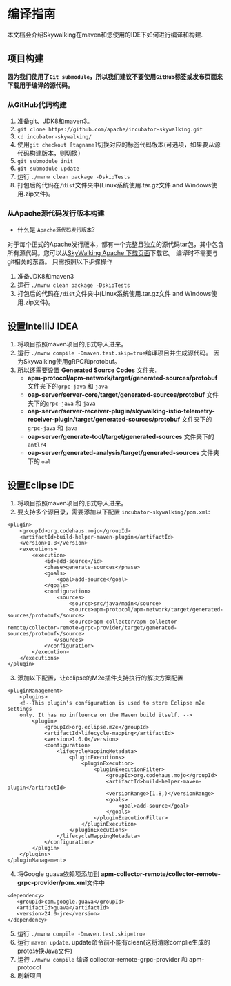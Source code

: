 # 编译指南

本文档会介绍Skywalking在maven和您使用的IDE下如何进行编译和构建.

## 项目构建

**因为我们使用了`Git submodule`，所以我们建议不要使用`GitHub`标签或发布页面来下载用于编译的源代码。**

### 从GitHub代码构建

1. 准备git、JDK8和maven3。
1. `git clone https://github.com/apache/incubator-skywalking.git`
1. `cd incubator-skywalking/`
1. 使用`git checkout [tagname]`切换对应的标签代码版本(可选项，如果要从源代码构建版本，则切换）
1. `git submodule init`
1. `git submodule update`
1. 运行 `./mvnw clean package -DskipTests`
1. 打包后的代码在`/dist`文件夹中(Linux系统使用.tar.gz文件 and Windows使用.zip文件)。

### 从Apache源代码发行版本构建

- 什么是 `Apache源代码发行版本`?

对于每个正式的Apache发行版本，都有一个完整且独立的源代码tar包，其中包含所有源代码。您可以从[SkyWalking Apache 下载页面](http://skywalking.apache.org/downloads/)下载它。
编译时不需要与git相关的东西。 只需按照以下步骤操作

1. 准备JDK8和maven3
1. 运行 `./mvnw clean package -DskipTests`
1. 打包后的代码在`/dist`文件夹中(Linux系统使用.tar.gz文件 and Windows使用.zip文件)。

## 设置IntelliJ IDEA

1. 将项目按照maven项目的形式导入进来。
1. 运行 `./mvnw compile -Dmaven.test.skip=true`编译项目并生成源代码。 因为Skywalking使用gRPC和protobuf。
1. 所以还需要设置 **Generated Source Codes** 文件夹.
    * **apm-protocol/apm-network/target/generated-sources/protobuf** 文件夹下的`grpc-java` 和 `java`
    * **oap-server/server-core/target/generated-sources/protobuf** 文件夹下的`grpc-java` 和 `java`
    * **oap-server/server-receiver-plugin/skywalking-istio-telemetry-receiver-plugin/target/generated-sources/protobuf**
      文件夹下的`grpc-java` 和 `java`
    * **oap-server/generate-tool/target/generated-sources** 文件夹下的 `antlr4`
    * **oap-server/generated-analysis/target/generated-sources** 文件夹下的 `oal`

## 设置Eclipse IDE

1. 将项目按照maven项目的形式导入进来。
2. 要支持多个源目录，需要添加以下配置 `incubator-skywalking/pom.xml`:

```
<plugin>
    <groupId>org.codehaus.mojo</groupId>
    <artifactId>build-helper-maven-plugin</artifactId>
    <version>1.8</version>
    <executions>
        <execution>
            <id>add-source</id>
            <phase>generate-sources</phase>
            <goals>
                <goal>add-source</goal>
            </goals>
            <configuration>
                <sources>
                    <source>src/java/main</source>
                    <source>apm-protocol/apm-network/target/generated-sources/protobuf</source>
                    <source>apm-collector/apm-collector-remote/collector-remote-grpc-provider/target/generated-sources/protobuf</source>
               </sources>
            </configuration>
        </execution>
    </executions>
</plugin>
```

3. 添加以下配置，让eclipse的M2e插件支持执行的解决方案配置

```
<pluginManagement>
    <plugins>
    <!--This plugin's configuration is used to store Eclipse m2e settings 
    only. It has no influence on the Maven build itself. -->
        <plugin>
            <groupId>org.eclipse.m2e</groupId>
            <artifactId>lifecycle-mapping</artifactId>
            <version>1.0.0</version>
            <configuration>
                <lifecycleMappingMetadata>
                    <pluginExecutions>
                        <pluginExecution>
                            <pluginExecutionFilter>
                                <groupId>org.codehaus.mojo</groupId>
                                <artifactId>build-helper-maven-plugin</artifactId>
                                <versionRange>[1.8,)</versionRange>
                                <goals>
                                    <goal>add-source</goal>
                                </goals>
                            </pluginExecutionFilter>
                        </pluginExecution>
                    </pluginExecutions>
                </lifecycleMappingMetadata>
            </configuration>
        </plugin>
    </plugins>
</pluginManagement>
```

4. 将Google guava依赖项添加到 **apm-collector-remote/collector-remote-grpc-provider/pom.xml**文件中

```
<dependency>
   <groupId>com.google.guava</groupId>
   <artifactId>guava</artifactId>
   <version>24.0-jre</version>
</dependency>
```

5. 运行 `./mvnw compile -Dmaven.test.skip=true`
6. 运行 `maven update`. update命令前不能有clean(这将清除complie生成的proto转换Java文件)
7. 运行 `./mvnw compile` 编译 collector-remote-grpc-provider 和 apm-protocol
8. 刷新项目
